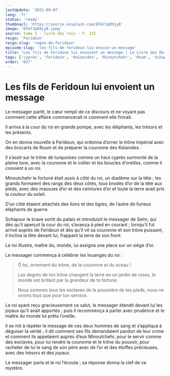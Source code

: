 ```yaml
---
lastUpdate: '2021-09-07'
lang: 'fr'
status: 'ready'
thumbnail: 'https://source.unsplash.com/EFm7JpD9jy8'
image: 'EFm7JpD9jy8.jpeg'
source: tome I - livre des rois - P. 131
reign: 'Feridoun'
reign-slug: 'regne-de-feridoun'
episode-slug: 'les-fils-de-feridoun-lui-envoie-un-message'
title: 'Les fils de Feridoun lui envoient un message | Le Livre des Rois | Shâhnâmeh'
tags: ['cyprès', 'Feridoun', 'Keïanides', 'Minoutchehr', 'Roum', 'Schapour', 'Selm']
order: '017'
---
```


<!-- LTeX: language=fr -->

# Les fils de Feridoun lui envoient un message

Le messager partit, le cœur rempli de ce discours et ne voyant pas comment cette affaire commencerait ni comment elle finirait.

Il arriva à la cour du roi en grande pompe, avec les éléphants, les trésors et les présents.

On en donna nouvelle à Feridoun, qui ordonna d’orner le trône impérial avec des brocarts de Roum et de préparer la couronne des Keïanides.

Il s’assit sur le trône de turquoises comme un haut cyprès surmonté de la pleine lune, avec la couronne et le collier et les boucles d’oreilles, comme il convient à un roi.

Minoutchehr le fortuné était assis à côté du roi, un diadème sur la tête ; les grands formaient des rangs des deux côtés, tous brodés d’or de la tête aux pieds, avec des massues d’or et des ceintures d’or et toute la terre avait pris la couleur du soleil.

D’un côté étaient attachés des lions et des tigres, de l’autre de furieux éléphants de guerre.

Schapour le brave sortit du palais et introduisit le messager de Selm, qui dès qu’il aperçut la cour du roi, s’avança à pied en courant ; lorsqu’il fut arrivé auprès de Feridoun et dès qu’il vit sa couronne et son trône puissant, il inclina la tête devant lui, frappant la terre de son front.

Le roi illustre, maître du, monde, lui assigna une place sur un siège d’or.

Le messager commença à célébrer les louanges du roi :

> Ô toi, ornement du trône, de la couronne et du sceau !
>
> Les degrés de ton trône changent la terre en un jardin de roses, le monde est brillant par la grandeur de ta fortune.
>
> Nous sommes tous les esclaves de la poussière de tes pieds, nous ne vivons tous que pour ton service.

Le roi ayant reçu gracieusement ce salut, le messager étendit devant lui les joyaux qu’il avait apportés ; puis il recommença à parler avec prudence et le maître du monde lui prêta l’oreille.

Il se mit à répéter le message de ces deux hommes de sang et s’appliqua à déguiser la vérité ; il dit comment ses fils demandaient pardon de leur crime et comment ils appelaient auprès d’eux Minoutchehr, pour le servir comme des esclaves, pour lui rendre la couronne et le trône du pouvoir, pour racheter de lui le sang de son père avec de l’or et des étoffes précieuses, avec des trésors et des joyaux.

Le messager parla et le roi l’écouta ; sa réponse donna la clef de ce mystère.
